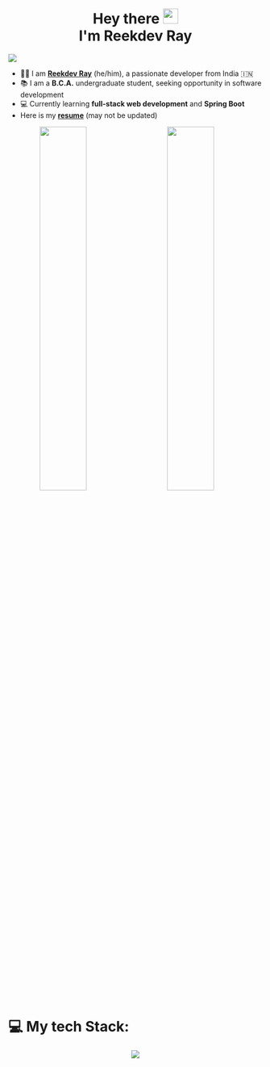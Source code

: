 <h1 align="center">Hey there <img src="https://i.imgur.com/TSNpxSS.gif" width=30px><br/> I'm Reekdev Ray</h1>

![](https://komarev.com/ghpvc/?username=reek-dev&color=537FE7&style=flat)

- 🙋‍♂️ I am [**Reekdev Ray**](https://bit.ly/reekdev-linkedin) (he/him), a passionate developer from India 🇮🇳
- 📚 I am a **B.C.A.** undergraduate student, seeking opportunity in software development
- 💻 Currently learning **full-stack web development** and **Spring Boot**
- Here is my [**resume**](https://bit.ly/reekdev-resume) (may not be updated)

<div align="center">
<img width=43% align="left" src="https://github-readme-stats.vercel.app/api?username=reek-dev&show_icons=true&theme=dark&border_radius=8.0&title_color=86A3B8">
<img width=43% src="https://github-readme-stats.vercel.app/api/top-langs/?username=reek-dev&layout=compact&hide=jupyter%20notebook&theme=dark&title_color=86A3B8&border_radius=10.0">
</div>

<br/><br/>
# 💻 My tech Stack:

<p align="center">
  <a href=#>
    <img src="https://skillicons.dev/icons?i=java,spring,hibernate,javascript,angular,html,css,bootstrap,python,git,bash" />
  </a>
</p>
